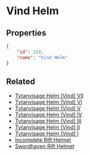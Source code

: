 # Vind Helm

<no description available>

## Properties

```json
{
    "id": 324,
    "name": "Vind Helm"
}
```

## Related

- [Tytanvisage Helm (Vind) VII](../items/19794-tytanvisage-helm-vind-vii.md)
- [Tytanvisage Helm (Vind) VI](../items/19793-tytanvisage-helm-vind-vi.md)
- [Tytanvisage Helm (Vind) V](../items/19792-tytanvisage-helm-vind-v.md)
- [Tytanvisage Helm (Vind) IV](../items/19791-tytanvisage-helm-vind-iv.md)
- [Tytanvisage Helm (Vind) III](../items/19790-tytanvisage-helm-vind-iii.md)
- [Tytanvisage Helm (Vind) II](../items/19789-tytanvisage-helm-vind-ii.md)
- [Tytanvisage Helm (Vind) I](../items/19788-tytanvisage-helm-vind-i.md)
- [Incomplete Rift Helmet](../items/19796-incomplete-rift-helmet.md)
- [Swordhaven Rift Helmet](../items/19797-swordhaven-rift-helmet.md)

